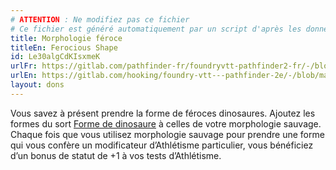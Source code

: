 ```yaml
---
# ATTENTION : Ne modifiez pas ce fichier
# Ce fichier est généré automatiquement par un script d'après les données du module Foundry VTT officiel et de sa traduction
title: Morphologie féroce
titleEn: Ferocious Shape
id: Le30algCdKIsxmeK
urlFr: https://gitlab.com/pathfinder-fr/foundryvtt-pathfinder2-fr/-/blob/master/data/feats/Le30algCdKIsxmeK.htm
urlEn: https://gitlab.com/hooking/foundry-vtt---pathfinder-2e/-/blob/master/packs/data/feats.db/ferocious-shape.json
layout: dons
---
```

Vous savez à présent prendre la forme de féroces dinosaures. Ajoutez les formes du sort [Forme de dinosaure](../sorts/forme-de-dinosaure.html) à celles de votre morphologie sauvage. Chaque fois que vous utilisez morphologie sauvage pour prendre une forme qui vous confère un modificateur d’Athlétisme particulier, vous bénéficiez d’un bonus de statut de +1 à vos tests d’Athlétisme.
